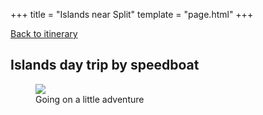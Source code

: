 +++
title = "Islands near Split"
template = "page.html"
+++

[Back to itinerary](../)

## Islands day trip by speedboat

<figure>
  <img src="https://www.dropbox.com/scl/fi/3t55gnzz6gijef7uoqsrw/20251010_074003.jpg?rlkey=28jpaipkyerbdw96f62lu6fwk&st=8oof9w4q&raw=1" />
  <figcaption>Going on a little adventure</figcaption>
</figure>
